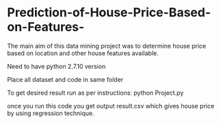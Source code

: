 # Prediction-of-House-Price-Based-on-Features-
The main aim of this data mining project was to determine house price based on location and other house features available.


Need to have python 2.7.10 version

Place all dataset and code in same folder

To get desired result run as per instructions:
python Project.py

once you run this code you get output result.csv which gives house price by using regression technique.
